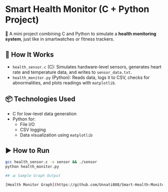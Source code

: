 # Smart Health Monitor (C + Python Project)

🚀 A mini project combining C and Python to simulate a **health monitoring system**, just like in smartwatches or fitness trackers.

## 🔧 How It Works

- `health_sensor.c` (C): Simulates hardware-level sensors, generates heart rate and temperature data, and writes to `sensor_data.txt`.
- `health_monitor.py` (Python): Reads data, logs it to CSV, checks for abnormalities, and plots readings with `matplotlib`.

## 📦 Technologies Used

- C for low-level data generation
- Python for:
  - File I/O
  - CSV logging
  - Data visualization using `matplotlib`

## ▶️ How to Run

```bash
gcc health_sensor.c -o sensor && ./sensor
python health_monitor.py

## 📊 Sample Graph Output

[Health Monitor Graph](https://github.com/Unnati088/Smart-Health-Monitor/raw/main/health_monitor_graph.png)


